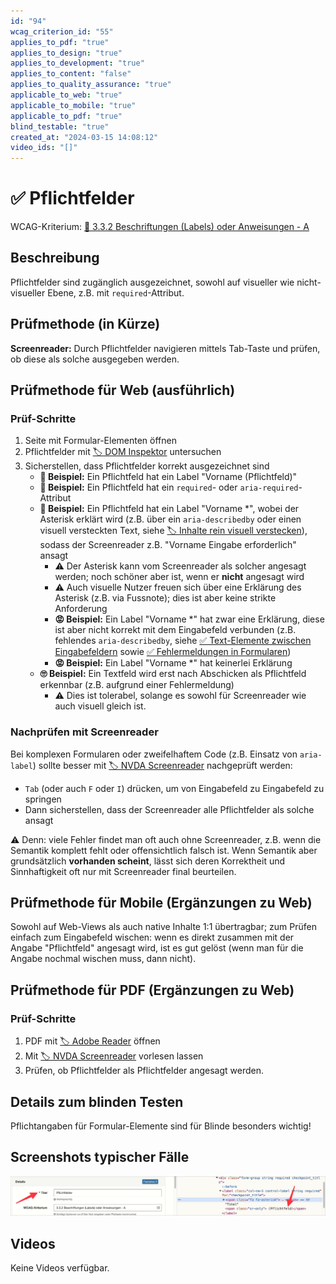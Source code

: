 ```yaml
---
id: "94"
wcag_criterion_id: "55"
applies_to_pdf: "true"
applies_to_design: "true"
applies_to_development: "true"
applies_to_content: "false"
applies_to_quality_assurance: "true"
applicable_to_web: "true"
applicable_to_mobile: "true"
applicable_to_pdf: "true"
blind_testable: "true"
created_at: "2024-03-15 14:08:12"
video_ids: "[]"
---
```


# ✅ Pflichtfelder

WCAG-Kriterium: [📜 3.3.2 Beschriftungen (Labels) oder Anweisungen - A](..)

## Beschreibung

Pflichtfelder sind zugänglich ausgezeichnet, sowohl auf visueller wie nicht-visueller Ebene, z.B. mit `required`-Attribut.

## Prüfmethode (in Kürze)

**Screenreader:** Durch Pflichtfelder navigieren mittels Tab-Taste und prüfen, ob diese als solche ausgegeben werden.

## Prüfmethode für Web (ausführlich)

### Prüf-Schritte

1. Seite mit Formular-Elementen öffnen
1. Pflichtfelder mit [🏷️ DOM Inspektor](/de/tags/dom-inspektor) untersuchen
1. Sicherstellen, dass Pflichtfelder korrekt ausgezeichnet sind
    - **🙂 Beispiel:** Ein Pflichtfeld hat ein Label "Vorname (Pflichtfeld)"
    - **🙂 Beispiel:** Ein Pflichtfeld hat ein `required`- oder `aria-required`-Attribut
    - **🙂 Beispiel:** Ein Pflichtfeld hat ein Label "Vorname *", wobei der Asterisk erklärt wird (z.B. über ein `aria-describedby` oder einen visuell versteckten Text, siehe [🏷️ Inhalte rein visuell verstecken](/de/tags/inhalte-rein-visuell-verstecken)), sodass der Screenreader z.B. "Vorname Eingabe erforderlich" ansagt
        - ⚠️ Der Asterisk kann vom Screenreader als solcher angesagt werden; noch schöner aber ist, wenn er **nicht** angesagt wird
        - ⚠️ Auch visuelle Nutzer freuen sich über eine Erklärung des Asterisk (z.B. via Fussnote); dies ist aber keine strikte Anforderung
        - **😡 Beispiel:** Ein Label "Vorname *" hat zwar eine Erklärung, diese ist aber nicht korrekt mit dem Eingabefeld verbunden (z.B. fehlendes `aria-describedby`, siehe [✅ Text-Elemente zwischen Eingabefeldern](/de/wcag/1.3.1c-formular-beziehungen/text-elemente-zwischen-eingabefeldern) sowie [✅ Fehlermeldungen in Formularen](/de/wcag/3.3.1-fehlerkennzeichnung/fehlermeldungen-in-formularen))
        - **😡 Beispiel:** Ein Label "Vorname *" hat keinerlei Erklärung
    - **🙄 Beispiel:** Ein Textfeld wird erst nach Abschicken als Pflichtfeld erkennbar (z.B. aufgrund einer Fehlermeldung)
        - ⚠️ Dies ist tolerabel, solange es sowohl für Screenreader wie auch visuell gleich ist.

### Nachprüfen mit Screenreader

Bei komplexen Formularen oder zweifelhaftem Code (z.B. Einsatz von `aria-label`) sollte besser mit [🏷️ NVDA Screenreader](/de/tags/nvda-screenreader) nachgeprüft werden:

- `Tab` (oder auch `F` oder `I`) drücken, um von Eingabefeld zu Eingabefeld zu springen
- Dann sicherstellen, dass der Screenreader alle Pflichtfelder als solche ansagt

⚠️ Denn: viele Fehler findet man oft auch ohne Screenreader, z.B. wenn die Semantik komplett fehlt oder offensichtlich falsch ist. Wenn Semantik aber grundsätzlich **vorhanden scheint**, lässt sich deren Korrektheit und Sinnhaftigkeit oft nur mit Screenreader final beurteilen.

## Prüfmethode für Mobile (Ergänzungen zu Web)

Sowohl auf Web-Views als auch native Inhalte 1:1 übertragbar; zum Prüfen einfach zum Eingabefeld wischen: wenn es direkt zusammen mit der Angabe "Pflichtfeld" angesagt wird, ist es gut gelöst (wenn man für die Angabe nochmal wischen muss, dann nicht).

## Prüfmethode für PDF (Ergänzungen zu Web)

### Prüf-Schritte
1. PDF mit [🏷️ Adobe Reader](/de/tags/adobe-reader) öffnen
1. Mit [🏷️ NVDA Screenreader](/de/tags/nvda-screenreader) vorlesen lassen
1. Prüfen, ob Pflichtfelder als Pflichtfelder angesagt werden.

## Details zum blinden Testen

Pflichtangaben für Formular-Elemente sind für Blinde besonders wichtig!

## Screenshots typischer Fälle

![Pflichtfeld in A4AA](images/pflichtfeld-in-a4aa.png)

## Videos

Keine Videos verfügbar.
